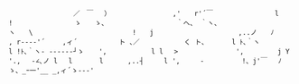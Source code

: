 `                 ／　￣　 ）
　　　　　　　　 ,'　　r'´￣
　　　　　　　　 l　　 !
　　　　　　　　 ゝ　　ゝ、
　　　　　　　　　 ｀ヘ、 ｀ヽ、
　 　　　　　　 　　　　 　ヽ　　\
　　　　　　　　　　 　　　 !　　j
　　　　　　　　　　　　,..ノ　　ﾉ
　　　　　　　　　, r----'´　　 ,ィ´
　　　　　 ト ､／　　　　　　 く
ト､　　　　l ﾄ､｀ヽ　　　　　　　l
!ﾄ､｀ヽ- ------┘ゝ 　 ',　　　　　　 l
l　 >　　　　　　　　 ',　　　　　j
Y　　　　　　　　　　 '.,　 -∠､ノ
l　 l　　　　l　　　 ,..┤　　　l
',　　　-　　　　　 !、j'￣　 ﾉ
　ゝ、_ｰ一'__ _,ィ´ゝ---' `
